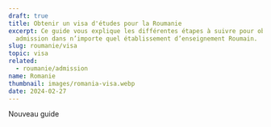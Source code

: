 ```yaml
---
draft: true
title: Obtenir un visa d'études pour la Roumanie
excerpt: Ce guide vous explique les différentes étapes à suivre pour obtenir une
  admission dans n’importe quel établissement d’enseignement Roumain.
slug: roumanie/visa
topic: visa
related:
  - roumanie/admission
name: Romanie
thumbnail: images/romania-visa.webp
date: 2024-02-27
---
```

Nouveau guide